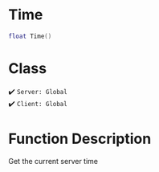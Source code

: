 # Time
```lua
float Time()
```
# Class
✔️ `Server: Global`  
✔️ `Client: Global`  

# Function Description
Get the current server time
